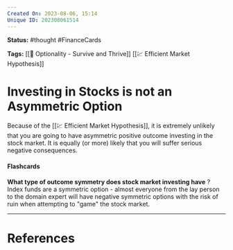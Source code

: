 ```yaml
---
Created On: 2023-08-06, 15:14
Unique ID: 202308061514
---
```

**Status:** #thought #FinanceCards

**Tags:**  [[📗 Optionality - Survive and Thrive]] [[💹 Efficient Market Hypothesis]]

# Investing in Stocks is not an Asymmetric Option

Because of the [[💹 Efficient Market Hypothesis]], it is extremely unlikely that you are going to have asymmetric positive outcome investing in the stock market. It is equally (or more) likely that you will suffer serious negative consequences. 


#### Flashcards

**What type of outcome symmetry does stock market investing have**
?
Index funds are a symmetric option - almost everyone from the lay person to the domain expert will have negative symmetric options with the risk of ruin when attempting to "game" the stock market. 
<!--SR:!2023-08-09,2,230-->



---
# References

